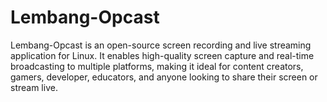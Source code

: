# Lembang-Opcast
Lembang-Opcast is an open-source screen recording and live streaming application for Linux. It enables high-quality screen capture and real-time broadcasting to multiple platforms, making it ideal for content creators, gamers, developer, educators, and anyone looking to share their screen or stream live.

